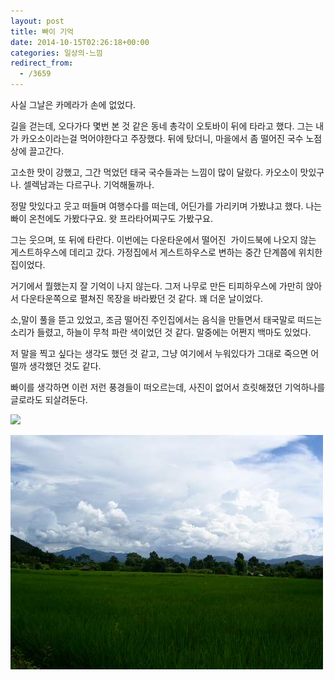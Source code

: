 ```yaml
---
layout: post
title: 빠이 기억
date: 2014-10-15T02:26:18+00:00
categories: 일상의-느낌
redirect_from:
  - /3659
---
```


사실 그날은 카메라가 손에 없었다.

길을 걷는데, 오다가다 몇번 본 것 같은 동네 총각이 오토바이 뒤에 타라고 했다. 그는 내가 카오소이라는걸 먹어야한다고 주장했다. 뒤에 탔더니, 마을에서 좀 떨어진 국수 노점상에 끌고간다.

고소한 맛이 강했고, 그간 먹었던 태국 국수들과는 느낌이 많이 달랐다. 카오소이 맛있구나. 셀렉남과는 다르구나. 기억해둘까나.

정말 맛있다고 웃고 떠들며 여행수다를 떠는데, 어딘가를 가리키며 가봤냐고 했다. 나는 빠이 온천에도 가봤다구요. 왓 프라타어찌구도 가봤구요.

그는 웃으며, 또 뒤에 타란다. 이번에는 다운타운에서 떨어진  가이드북에 나오지 않는 게스트하우스에 데리고 갔다. 가정집에서 게스트하우스로 변하는 중간 단계쯤에 위치한 집이었다.

거기에서 뭘했는지 잘 기억이 나지 않는다. 그저 나무로 만든 티피하우스에 가만히 앉아서 다운타운쪽으로 펼쳐진 목장을 바라봤던 것 같다. 꽤 더운 날이었다.

소,말이 풀을 뜯고 있었고, 조금 떨어진 주인집에서는 음식을 만들면서 태국말로 떠드는 소리가 들렸고, 하늘이 무척 파란 색이었던 것 같다. 말중에는 어쩐지 백마도 있었다.

저 말을 찍고 싶다는 생각도 했던 것 같고, 그냥 여기에서 누워있다가 그대로 죽으면 어떨까 생각했던 것도 같다.

빠이를 생각하면 이런 저런 풍경들이 떠오르는데, 사진이 없어서 흐릿해졌던 기억하나를 글로라도 되살려둔다.

<a href="http://www.flickr.com/photos/jinto/3231190418/"><img src="http://farm4.static.flickr.com/3509/3231190418_8a2ca146eb.jpg" /></a>

![ ](/assets/media/uploads_2004_09_PICT1282.jpg)
